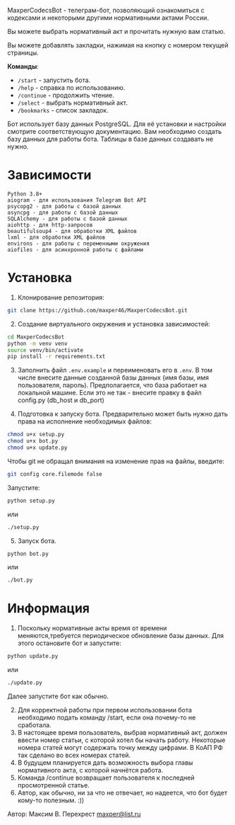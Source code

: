 MaxperCodecsBot - телеграм-бот, позволяющий ознакомиться с кодексами и некоторыми другими нормативными актами России.

Вы можете выбрать нормативный акт и прочитать нужную вам статью.

Вы можете добавлять закладки, нажимая на кнопку с номером текущей страницы.

**Команды**:

 - `/start` - запустить бота.
 - `/help` - справка по использованию.
 - `/continue` - продолжить чтение.
 - `/select` - выбрать нормативный акт.
 - `/bookmarks` - список закладок.


Бот использует базу данных PostgreSQL. Для её установки и настройки смотрите соответствующую документацию.
Вам необходимо создать базу данных для работы бота. Таблицы в базе данных создавать не нужно.

# Зависимости 

    Python 3.8+
    aiogram - для использования Telegram Bot API
    psycopg2 - для работы с базой данных
    asyncpg - для работы с базой данных
    SQLAlchemy - для работы с базой данных
    aiohttp - для http-запросов
    beautifulsoup4 - для обработки XML файлов
    lxml - для обработки XML файлов
    environs - для работы с переменными окружения
    aiofiles - для асинхронной работы с файлами

# Установка

1. Клонирование репозитория:

```bash
git clone https://github.com/maxper46/MaxperCodecsBot.git
```

2. Создание виртуального окружения и установка зависимостей:

```bash
cd MaxperCodecsBot
python -m venv venv
source venv/bin/activate
pip install -r requirements.txt
```
3. Заполнить файл `.env.example` и переименовать его в `.env`.
В том числе внесите данные созданной базы данных {имя базы, имя пользователя, пароль). Предполагается, что база работает на локальной машине.
Если это не так - внесите правку в файл config.py (db_host и db_port)

4. Подготовка к запуску бота.
    Предварительно может быть нужно дать права на исполнение необходимых файлов:
```bash
chmod u+x setup.py
chmod u+x bot.py
chmod u+x update.py
```

Чтобы git не обращал внимания на изменение прав на файлы, введите:
```bash
git config core.filemode false
```

Запустите:

```bash
python setup.py
```
или
```bash
./setup.py
```
 
5. Запуск бота.
```bash
python bot.py
```
или
```bash
./bot.py
```

# Информация

1. Поскольку нормативные акты время от времени меняются,требуется периодическое обновление базы данных.
Для этого остановите бот и запустите:
```bash
python update.py
```
или
```bash
./update.py
```
Далее запустите бот как обычно.

2. Для корректной работы при первом использовании бота необходимо подать команду /start, если она почему-то не сработала.
3. В настоящее время пользователь, выбрав нормативный акт, должен ввести номер статьи, с которой хотел бы начать работу.
Некоторые номера статей могут содержать точку между цифрами. В КоАП РФ так сделано во всех номерах статей.
4. В будущем планируется дать возможность выбора главы нормативного акта, с которой начнётся работа.
5. Команда /continue возвращает пользователя к последней просмотренной статье.
6. Автор, как обычно, ни за что не отвечает, но надеется, что бот будет кому-то полезным. :))

Автор: Максим В. Перехрест <maxper@list.ru>
